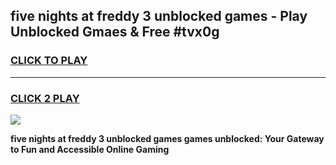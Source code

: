 
## five nights at freddy 3 unblocked games - Play Unblocked Gmaes & Free #tvx0g
<h3>
<a href="https://premium.freeplayer.one?title=five_nights_at_freddy_3_unblocked_games&ref=01M">CLICK TO PLAY</a></h3>
<hr>

<h3>
<a href="https://premium.freeplayer.one?title=five_nights_at_freddy_3_unblocked_games&ref=01M">CLICK 2 PLAY</a>
  
</h3>

<a href="https://premium.freeplayer.one?title=five_nights_at_freddy_3_unblocked_games&ref=01M"><img src="https://clearcache.store/games.png"></a>


**five nights at freddy 3 unblocked games games unblocked: Your Gateway to Fun and Accessible Online Gaming**
